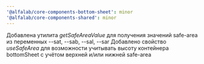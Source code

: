 ```yaml
---
'@alfalab/core-components-bottom-sheet': minor
'@alfalab/core-components-shared': minor
---
```


Добавлена утилита *getSafeAreaValue* для получения значений safe-area из переменных --sat, --sab, --sal, --sar
Добавлено свойство *useSafeArea* для возможности учитывать высоту контейнера bottomSheet с учётом верхней и/или нижней safe-area
